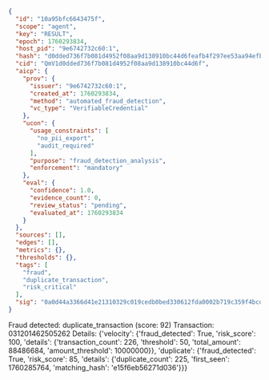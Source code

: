 ```json
{
  "id": "10a95bfc6643475f",
  "scope": "agent",
  "key": "RESULT",
  "epoch": 1760293834,
  "host_pid": "9e6742732c60:1",
  "hash": "d0dded736f7b081d4952f08aa9d138910bc44d6feafb4f297ee53aa94efbddb1",
  "cid": "QmV1d0dded736f7b081d4952f08aa9d138910bc44d6f",
  "aicp": {
    "prov": {
      "issuer": "9e6742732c60:1",
      "created_at": 1760293834,
      "method": "automated_fraud_detection",
      "vc_type": "VerifiableCredential"
    },
    "ucon": {
      "usage_constraints": [
        "no_pii_export",
        "audit_required"
      ],
      "purpose": "fraud_detection_analysis",
      "enforcement": "mandatory"
    },
    "eval": {
      "confidence": 1.0,
      "evidence_count": 0,
      "review_status": "pending",
      "evaluated_at": 1760293834
    }
  },
  "sources": [],
  "edges": [],
  "metrics": {},
  "thresholds": {},
  "tags": [
    "fraud",
    "duplicate_transaction",
    "risk_critical"
  ],
  "sig": "0a0d44a3366d41e21310329c019cedb0bed330612fda0002b719c359f4bcd04b"
}
```

Fraud detected: duplicate_transaction (score: 92)
Transaction: 031201462505262
Details: {'velocity': {'fraud_detected': True, 'risk_score': 100, 'details': {'transaction_count': 226, 'threshold': 50, 'total_amount': 88486684, 'amount_threshold': 10000000}}, 'duplicate': {'fraud_detected': True, 'risk_score': 85, 'details': {'duplicate_count': 225, 'first_seen': 1760285764, 'matching_hash': 'e15f6eb56271d036'}}}